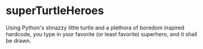 # superTurtleHeroes
Using Python's shnazzy little turtle and a plethora of boredom inspired hardcode, you type in your favorite (or least favorite) superhero, and it shall be drawn. 
